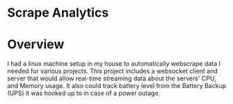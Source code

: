 # Scrape Analytics

# Overview

I had a linux machine setup in my house to automatically webscrape data I needed for various projects. 
This project includes a websocket client and server that would allow real-time streaming data about the servers'
CPU, and Memory usage. It also could track battery level from the Battery Backup (UPS) it was hooked up to in 
case of a power outage. 
